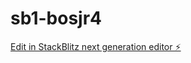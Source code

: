 # sb1-bosjr4

[Edit in StackBlitz next generation editor ⚡️](https://stackblitz.com/~/github.com/Evecandy/sb1-bosjr4)